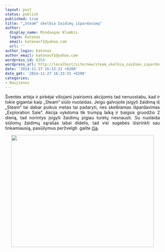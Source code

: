 ```yaml
---
layout: post
status: publish
published: true
title: "„Steam“ skelbia žaidimų išpardavimą"
author:
  display_name: Mindaugas Klumbis
  login: Katonas
  email: katonasf1@yahoo.com
  url: ''
author_login: Katonas
author_email: katonasf1@yahoo.com
wordpress_id: 8354
wordpress_url: http://localhost/site/new/steam_skelbia_zaidimu_ispardavima/
date: '2014-11-27 16:33:31 +0200'
date_gmt: '2014-11-27 16:33:31 +0200'
categories:
- Naujienos
---
```

<p style="text-align: justify;">
	&Scaron;ventės artėja ir pirkėjai viliojami įvairiomis akcijomis tad nenuostabu, kad ir tokie gigantai kaip &bdquo;Steam&ldquo; siūlo nuolaidas. Jeigu galvojote įsigyti žaidimą i&scaron; &bdquo;Steam&ldquo; tai dabar puikus metas tai padaryti, nes skelbiamas i&scaron;pardavimas &bdquo;Exploration Sale&ldquo;. Akcija vykdoma tik trumpą laiką ir baigsis gruodžio 2 dieną, tad norintys įsigyti žaidimų pigiau turėtų nesnausti. Su nuolaida siūlomų žaidimų sąra&scaron;as labai didelis, tad visi sugebės i&scaron;sirinkti sau tinkamiausią, pasiūlymus peržvelgti &nbsp;galite <u><a href="http://store.steampowered.com">čia</a></u>.</p>
<p style="text-align: center;">
	<img alt="" src="http://technews.lt/userfiles/exploration sale.jpg" style="width: 464px; height: 365px;" /></p>
